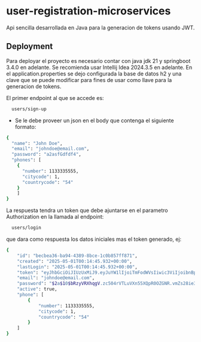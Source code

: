 # user-registration-microservices

Api sencilla desarrollada en Java para la generacion de tokens usando JWT.





## Deployment

Para deployar el proyecto es necesario contar con java jdk 21 y springboot 3.4.0 en adelante.
Se recomienda usar Intellij Idea 2024.3.5 en adelante.
En el application.properties se dejo configurada la base de datos h2 y una clave que se puede modificar para fines de usar como llave para la generacion de tokens.

El primer endpoint al que se accede es:

```bash
  users/sign-up
```

- Se le debe proveer un json en el body que contenga el siguiente formato:

```bash
{
  "name": "John Doe",
  "email": "johndoe@email.com",
  "password": "a2asfGdfdf4",
  "phones": [
    {
      "number": 1133335555,
      "citycode": 1,
      "countrycode": "54"
    }
    ]
}
```
La respuesta tendra un token que debe ajuntarse en el parametro Authorization en la llamada al endpoint:
```bash
  users/login
```
que dara como respuesta los datos iniciales mas el token generado, ej:
```bash
{
    "id": "becbea36-ba94-4389-8bce-1c0b857ff871",
    "created": "2025-05-01T00:14:45.932+00:00",
    "lastLogin": "2025-05-01T00:14:45.932+00:00",
    "token": "eyJhbGciOiJIUzUxMiJ9.eyJuYW1lIjoiTmFodWVsIiwic3ViIjoibnBpZXJAZ21haWwuY29tIiwiaWF0IjoxNzQ2MDU4NDg2LCJleHAiOjE3NDYwNzY0ODZ9.q-bzSKy-71fnNI1Lrd2x0Us6tbqeAf1GAhKNty6STSFHhUe5JuTTerREAuc27zkAhgvSyQ_Pbk6BuCPwm_XTSw",
    "email": "johndoe@email.com",
    "password": "$2a$10$bRzyVRXhqgV.zc504rVTLuVXn55XQpR0OZGNR.vmZs28ie37a3L3.",
    "active": true,
    "phone": [
        {
            "number": 1133335555,
            "citycode": 1,
            "countrycode": "54"
        }
    ]
}
```
